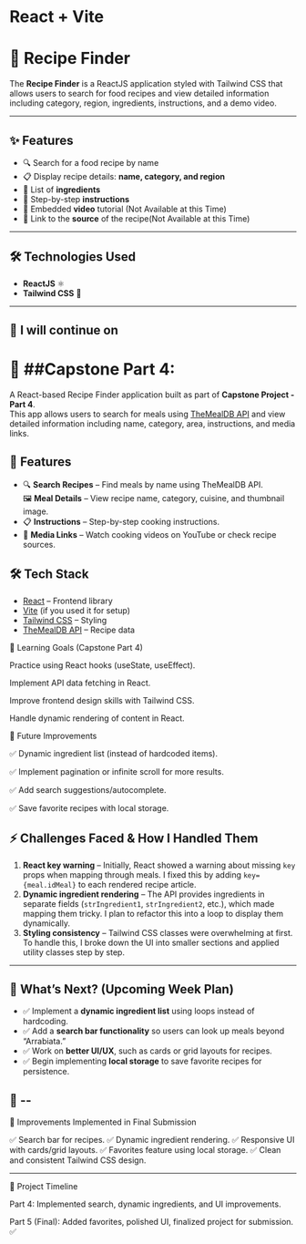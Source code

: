 # React + Vite

# 🍴 Recipe Finder


The **Recipe Finder** is a ReactJS application styled with Tailwind CSS that allows users 
to search for food recipes and view detailed information including category, region, ingredients, 
instructions, and a demo video.

---

## ✨ Features
- 🔍 Search for a food recipe by name  
- 📋 Display recipe details: **name, category, and region**  
- 🥗 List of **ingredients**  
- 📖 Step-by-step **instructions**  
- 🎥 Embedded **video** tutorial (Not Available at this Time)  
- 🔗 Link to the **source** of the recipe(Not Available at this Time)

---

## 🛠️ Technologies Used
- **ReactJS** ⚛️  
- **Tailwind CSS** 🎨  


---

## 🚀 I will continue on  

 # 🍴 ##Capstone Part 4:

A React-based Recipe Finder application built as part of **Capstone Project - Part 4**.  
This app allows users to search for meals using [TheMealDB API](https://www.themealdb.com/) and view detailed information including name, category, area, instructions, and media links.

## 🚀 Features
- 🔍 **Search Recipes** – Find meals by name using TheMealDB API.  
 🖼 **Meal Details** – View recipe name, category, cuisine, and thumbnail image. 
 - 📋 **Instructions** – Step-by-step cooking instructions. 
- 🎥 **Media Links** – Watch cooking videos on YouTube or check recipe sources.


## 🛠 Tech Stack
- [React](https://react.dev/) – Frontend library  
- [Vite](https://vitejs.dev/) (if you used it for setup)  
- [Tailwind CSS](https://tailwindcss.com/) – Styling  
- [TheMealDB API](https://www.themealdb.com/api.php) – Recipe data  

🎯 Learning Goals (Capstone Part 4)

Practice using React hooks (useState, useEffect).

Implement API data fetching in React.

Improve frontend design skills with Tailwind CSS.

Handle dynamic rendering of content in React.



📌 Future Improvements

✅ Dynamic ingredient list (instead of hardcoded items).

✅ Implement pagination or infinite scroll for more results.

✅ Add search suggestions/autocomplete.

✅ Save favorite recipes with local storage.





## ⚡ Challenges Faced & How I Handled Them
1. **React key warning** – Initially, React showed a warning about missing `key` props when mapping through meals. I fixed this by adding `key={meal.idMeal}` to each rendered recipe article.  
2. **Dynamic ingredient rendering** – The API provides ingredients in separate fields (`strIngredient1`, `strIngredient2`, etc.), which made mapping them tricky. I plan to refactor this into a loop to display them dynamically.  
3. **Styling consistency** – Tailwind CSS classes were overwhelming at first. To handle this, I broke down the UI into smaller sections and applied utility classes step by step.  

---

## 📅 What’s Next? (Upcoming Week Plan)
- ✅ Implement a **dynamic ingredient list** using loops instead of hardcoding.  
- ✅ Add a **search bar functionality** so users can look up meals beyond “Arrabiata.”  
- ✅ Work on **better UI/UX**, such as cards or grid layouts for recipes.  
- ✅ Begin implementing **local storage** to save favorite recipes for persistence.  




## 🚀 --

📌 Improvements Implemented in Final Submission

✅ Search bar for recipes.
✅ Dynamic ingredient rendering.
✅ Responsive UI with cards/grid layouts.
✅ Favorites feature using local storage.
✅ Clean and consistent Tailwind CSS design.


---

📅 Project Timeline

Part 4: Implemented search, dynamic ingredients, and UI improvements.

Part 5 (Final): Added favorites, polished UI, finalized project for submission. ✅
